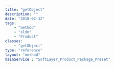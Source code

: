 ```yaml
---
title: "getObject"
description: ""
date: "2018-02-12"
tags:
    - "method"
    - "sldn"
    - "Product"
classes:
    - "getObject"
type: "reference"
layout: "method"
mainService : "SoftLayer_Product_Package_Preset"
---
```

